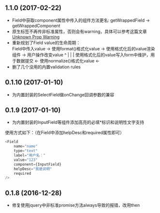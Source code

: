 ## 1.1.0 (2017-02-22)

* Field中获取component属性中传入的组件方法更名: getWrappedField -> getWrappedComponent
* 原生标签不再传非标准属性，否则会有warning，具体可以参考这篇文章[Unknown Prop Warning](https://facebook.github.io/react/warnings/unknown-prop.html)
* 重新规划了Field value的生命周期：  
	Field中传入value -> 使用format()格式化value -> 使用格式化后的value渲染组件 -> 用户操作改变value
						^													|
						|													|
     使用格式化后的value写入form中维护，用于数据提交 <- 使用normalize()格式化value <- 
* 删了几个没用的内置validation rules

## 0.1.10 (2017-01-10)

* 为内置封装的SelectField做onChange回调参数的兼容

## 0.1.9 (2017-01-10)

* 为内置封装的InputField等组件添加高亮的必填*标识和说明性文字支持

使用方式如下：（在Field中添加helpDesc和required属性即可）

```js
<Field
    name="name"
    type="text"
    label="用户名："
    value="123"
    component={InputField}
    helpDesc="我是说明"
    required
/>
```

## 0.1.8 (2016-12-28)

* 修复使用jquery中非标准promise方法always导致的报错，改用then 
